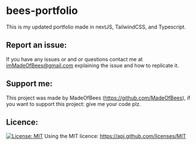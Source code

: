 # bees-portfolio

This is my updated portfolio made in nextJS, TailwindCSS, and Typescript.

## Report an issue:

If you have any issues or and or questions contact me at imMadeOfBees@gmail.com explaining the issue and how to replicate it.

## Support me:

This project was made by MadeOfBees (https://github.com/MadeOfBees), if you want to support this project: give me your code plz.

## Licence:

[![License: MIT](https://img.shields.io/badge/License-MIT-yellow.svg)](https://opensource.org/licenses/MIT)
Using the MIT licence: https://api.github.com/licenses/MIT
